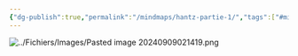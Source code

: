 ```yaml
---
{"dg-publish":true,"permalink":"/mindmaps/hantz-partie-1/","tags":["#mindmaps","cours","matière"],"noteIcon":""}
---
```


![../Fichiers/Images/Pasted image 20240909021419.png](/img/user/Fichiers/Images/Pasted%20image%2020240909021419.png)